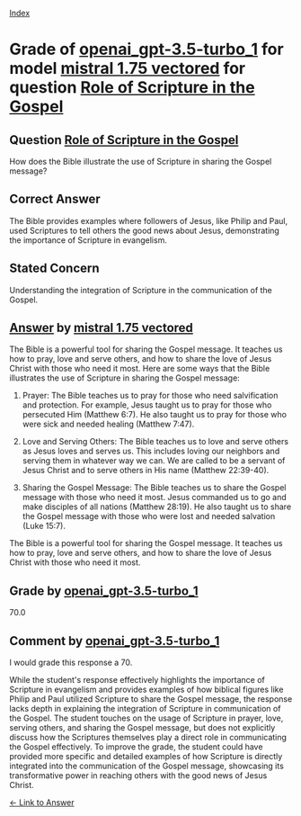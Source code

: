 
[Index](../../../../index.md)
# Grade of [openai_gpt-3.5-turbo_1](../../../grading_models/openai_gpt-3.5-turbo_1.md) for model [mistral 1.75 vectored](../../../answering_models/mistral_1.75_vectored.md) for question [Role of Scripture in the Gospel](../../../questions/Role_of_Scripture_in_the_Gospel.md)

## Question [Role of Scripture in the Gospel](../../../questions/Role_of_Scripture_in_the_Gospel.md)
How does the Bible illustrate the use of Scripture in sharing the Gospel message?

## Correct Answer
The Bible provides examples where followers of Jesus, like Philip and Paul, used Scriptures to tell others the good news about Jesus, demonstrating the importance of Scripture in evangelism.

## Stated Concern
Understanding the integration of Scripture in the communication of the Gospel.

## [Answer](../Role_of_Scripture_in_the_Gospel.md) by [mistral 1.75 vectored](../../../answering_models/mistral_1.75_vectored.md)
The Bible is a powerful tool for sharing the Gospel message. It teaches us how to pray, love and serve others, and how to share the love of Jesus Christ with those who need it most. Here are some ways that the Bible illustrates the use of Scripture in sharing the Gospel message:

1. Prayer: The Bible teaches us to pray for those who need salvification and protection. For example, Jesus taught us to pray for those who persecuted Him (Matthew 6:7). He also taught us to pray for those who were sick and needed healing (Matthew 7:47).

2. Love and Serving Others: The Bible teaches us to love and serve others as Jesus loves and serves us. This includes loving our neighbors and serving them in whatever way we can. We are called to be a servant of Jesus Christ and to serve others in His name (Matthew 22:39-40).

3. Sharing the Gospel Message: The Bible teaches us to share the Gospel message with those who need it most. Jesus commanded us to go and make disciples of all nations (Matthew 28:19). He also taught us to share the Gospel message with those who were lost and needed salvation (Luke 15:7).

The Bible is a powerful tool for sharing the Gospel message. It teaches us how to pray, love and serve others, and how to share the love of Jesus Christ with those who need it most.

## Grade by [openai_gpt-3.5-turbo_1](../../../grading_models/openai_gpt-3.5-turbo_1.md)
70.0

## Comment by [openai_gpt-3.5-turbo_1](../../../grading_models/openai_gpt-3.5-turbo_1.md)
I would grade this response a 70.

While the student's response effectively highlights the importance of Scripture in evangelism and provides examples of how biblical figures like Philip and Paul utilized Scripture to share the Gospel message, the response lacks depth in explaining the integration of Scripture in communication of the Gospel. The student touches on the usage of Scripture in prayer, love, serving others, and sharing the Gospel message, but does not explicitly discuss how the Scriptures themselves play a direct role in communicating the Gospel effectively. To improve the grade, the student could have provided more specific and detailed examples of how Scripture is directly integrated into the communication of the Gospel message, showcasing its transformative power in reaching others with the good news of Jesus Christ.

[&lt;- Link to Answer](../Role_of_Scripture_in_the_Gospel.md)
